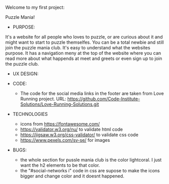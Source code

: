 Welcome to my first project:

Puzzle Mania!

* PURPOSE:

It's a website for all people who loves to puzzle, or are curious about it and might want to start to puzzle themselfes. 
You can be a total newbie and still join the puzzle mania club. It's easy to understand what the websites purpose. It has a navigation meny at the top of the website where you can read more about what happends at meet and greets or even sign up to join the puzzle club.  

* UX DESIGN:


* CODE:
  * The code for the social media links in the footer are taken from Love Running project. URL: https://github.com/Code-Institute-Solutions/Love-Running-Solutions.git


* TECHNOLOGIES
  * icons from <https://fontawesome.com/>
  * https://validator.w3.org/nu/ to validate html code
  * https://jigsaw.w3.org/css-validator/ to validate css code
  * https://www.pexels.com/sv-se/ for images

* BUGS:
  - the whole section for pussle mania club is the color lightcoral. I just want the h2 elements to be that color.
  - the "#social-networks i" code in css are supose to make the icons bigger and change color and it doesnt happened. 